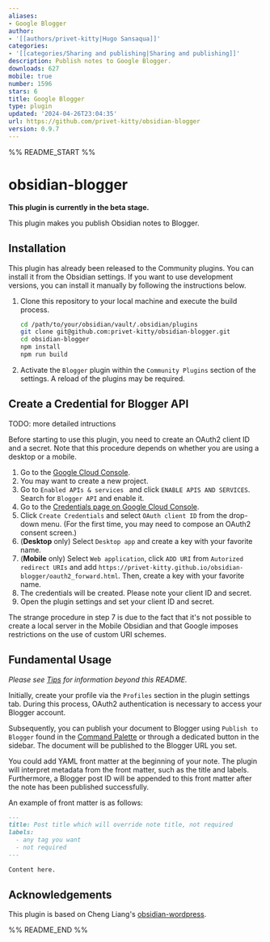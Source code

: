 ```yaml
---
aliases:
- Google Blogger
author:
- '[[authors/privet-kitty|Hugo Sansaqua]]'
categories:
- '[[categories/Sharing and publishing|Sharing and publishing]]'
description: Publish notes to Google Blogger.
downloads: 627
mobile: true
number: 1596
stars: 6
title: Google Blogger
type: plugin
updated: '2024-04-26T23:04:35'
url: https://github.com/privet-kitty/obsidian-blogger
version: 0.9.7
---
```


%% README_START %%

# obsidian-blogger

**This plugin is currently in the beta stage.**

This plugin makes you publish Obsidian notes to Blogger.

## Installation

This plugin has already been released to the Community plugins. You can install it from the Obsidian settings. If you want to use development versions, you can install it manually by following the instructions below.

1. Clone this repository to your local machine and execute the build process.
   ```bash
   cd /path/to/your/obsidian/vault/.obsidian/plugins
   git clone git@github.com:privet-kitty/obsidian-blogger.git
   cd obsidian-blogger
   npm install
   npm run build
   ```
2. Activate the `Blogger` plugin within the `Community Plugins` section of the settings. A reload of the plugins may be required.

## Create a Credential for Blogger API

TODO: more detailed intructions

Before starting to use this plugin, you need to create an OAuth2 client ID and a secret. Note that this procedure depends on whether you are using a desktop or a mobile.

1. Go to the [Google Cloud Console](https://console.cloud.google.com/apis/dashboard).
2. You may want to create a new project.
3. Go to `Enabled APIs & services ` and click `ENABLE APIS AND SERVICES`. Search for `Blogger API` and enable it.
4. Go to the [Credentials page on Google Cloud Console](https://console.cloud.google.com/apis/credentials).
5. Click `Create Credentials` and select `OAuth client ID` from the drop-down menu. (For the first time, you may need to compose an OAuth2 consent screen.)
6. (**Desktop** only) Select `Desktop app` and create a key with your favorite name.
7. (**Mobile** only) Select `Web application`, click `ADD URI` from `Autorized redirect URIs` and add `https://privet-kitty.github.io/obsidian-blogger/oauth2_forward.html`. Then, create a key with your favorite name.
8. The credentials will be created. Please note your client ID and secret.
9. Open the plugin settings and set your client ID and secret.

The strange procedure in step 7 is due to the fact that it's not possible to create a local server in the Mobile Obsidian and that Google imposes restrictions on the use of custom URI schemes.

## Fundamental Usage

_Please see [Tips](https://github.com/privet-kitty/obsidian-blogger/blob/main/docs/tips.md) for information beyond this README._

Initially, create your profile via the `Profiles` section in the plugin settings tab. During this process, OAuth2 authentication is necessary to access your Blogger account.

Subsequently, you can publish your document to Blogger using `Publish to Blogger` found in the [Command Palette](https://help.obsidian.md/Plugins/Command+palette) or through a dedicated button in the sidebar. The document will be published to the Blogger URL you set.

You could add YAML front matter at the beginning of your note. The plugin will interpret metadata from the front matter, such as the title and labels. Furthermore, a Blogger post ID will be appended to this front matter after the note has been published successfully.

An example of front matter is as follows:

```markdown
---
title: Post title which will override note title, not required
labels:
  - any tag you want
  - not required
---

Content here.
```

## Acknowledgements

This plugin is based on Cheng Liang's [obsidian-wordpress](https://github.com/devbean/obsidian-wordpress).


%% README_END %%